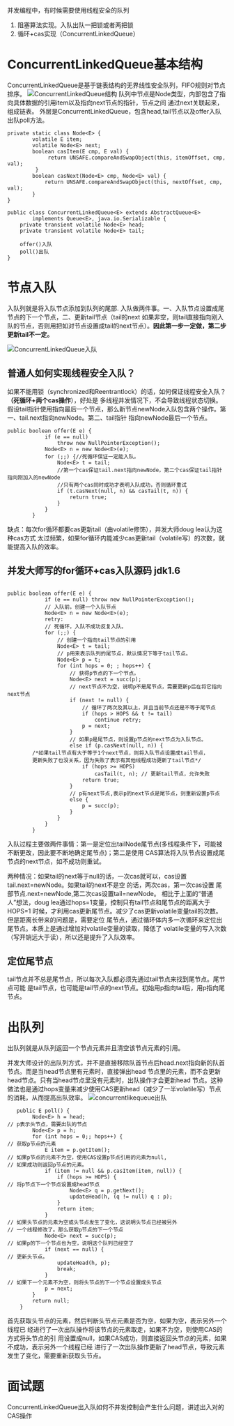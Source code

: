 并发编程中，有时候需要使用线程安全的队列
1. 阻塞算法实现。入队出队一把锁或者两把锁
2. 循环+cas实现（ConcurrentLinkedQueue）
# ConcurrentLinkedQueue基本结构
ConcurrentLinkedQueue是基于链表结构的无界线性安全队列，FIFO规则对节点排序。
![ConcurrentLinkedQueue结构](./imgs/第六章/ConcurrentLinkedQueue类图.jpg)
队列中节点是Node类型，内部包含了指向具体数据的引用item以及指向next节点的指针，节点之间
通过next关联起来，组成链表。 外层是ConcurrentLinkedQueue，包含head,tail节点以及offer入队
出队poll方法。
```
private static class Node<E> {
        volatile E item;
        volatile Node<E> next;
        boolean casItem(E cmp, E val) {
             return UNSAFE.compareAndSwapObject(this, itemOffset, cmp, val);
         }
        boolean casNext(Node<E> cmp, Node<E> val) {
            return UNSAFE.compareAndSwapObject(this, nextOffset, cmp, val);
        }
}
 
public class ConcurrentLinkedQueue<E> extends AbstractQueue<E>
        implements Queue<E>, java.io.Serializable {
    private transient volatile Node<E> head;
    private transient volatile Node<E> tail;
    
    offer()入队
    poll()出队
}

```

# 节点入队
入队列就是将入队节点添加到队列的尾部.
入队做两件事。一、入队节点设置成尾节点的下一个节点，二、更新tail节点（tail的next
如果非空，则tail直接指向刚入队的节点，否则用把如对节点设置成tail的next节点）。**因此第一步一定做，第二步更新tail不一定。**

![ConcurrentLinkedQueue入队](./imgs/第六章/ConcurrentLinkedQueue入队.jpg)

## 普通人如何实现线程安全入队？
如果不能用锁（synchronized和Reentrantlock）的话，如何保证线程安全入队？**（死循环+两个cas操作**），好处是
多线程并发情况下，不会导致线程状态切换。
假设tail指针使用指向最后一个节点，那么新节点newNode入队包含两个操作。第一、tail.next指向newNode。第二、tail指针
指向newNode最后一个节点。
```java_holder_method_tree
public boolean offer(E e) {
            if (e == null)
                throw new NullPointerException();
            Node<E> n = new Node<E>(e);
            for (;;) {//死循环保证一定能入队。
                Node<E> t = tail;
                //第一个cas保证tail.next指向newNode，第二个cas保证tail指针指向刚加入的newNode
                //只有两个cas同时成功才表明入队成功，否则循环重试
                if (t.casNext(null, n) && casTail(t, n)) {
                    return true;
                }
            }
        }
```
缺点：每次for循环都要cas更新tail（由volatile修饰），并发大师doug lea认为这种cas方式
太过频繁，如果for循环内能减少cas更新tail（volatile写）的次数，就能提高入队的效率。

## 并发大师写的for循环+cas入队源码 jdk1.6

```java_holder_method_tree

public boolean offer(E e) {
            if (e == null) throw new NullPointerException();
            // 入队前，创建一个入队节点
            Node<E> n = new Node<E>(e);
            retry:
            // 死循环，入队不成功反复入队。
            for (;;) {
                // 创建一个指向tail节点的引用
                Node<E> t = tail;
                // p用来表示队列的尾节点，默认情况下等于tail节点。
                Node<E> p = t;
                for (int hops = 0; ; hops++) {
                    // 获得p节点的下一个节点。
                    Node<E> next = succ(p);
                    // next节点不为空，说明p不是尾节点，需要更新p后在将它指向next节点
                    if (next != null) {
                        // 循环了两次及其以上，并且当前节点还是不等于尾节点
                        if (hops > HOPS && t != tail)
                            continue retry;
                        p = next;
                    }
                    // 如果p是尾节点，则设置p节点的next节点为入队节点。
                    else if (p.casNext(null, n)) {
        /*如果tail节点有大于等于1个next节点，则将入队节点设置成tail节点，
        更新失败了也没关系，因为失败了表示有其他线程成功更新了tail节点*/
                        if (hops >= HOPS)
                            casTail(t, n); // 更新tail节点，允许失败
                        return true;
                    }
                    // p有next节点,表示p的next节点是尾节点，则重新设置p节点
                    else {
                        p = succ(p);
                    }
                }
            }
        }
```
入队过程主要做两件事情：第一是定位出tailNode尾节点(多线程条件下，可能被不断更改，因此要不断地确定尾节点)；第二是使用
CAS算法将入队节点设置成尾节点的next节点，如不成功则重试。

两种情况：如果tail的next等于null的话，一次cas就可以，cas设置tail.next=newNode。如果tail的next不是空
的话，两次cas，第一次cas设置 尾部节点.next=newNode,第二次cas设置tail=newNode。
相比于上面的“普通人”想法，doug lea通过hops=1变量，控制只有tail节点和尾节点的距离大于HOPS=1
时候，才利用cas更新尾节点。减少了cas更新volatile变量tail的次数。但是距离长带来的问题是，需要定位
尾节点，通过循环体内多一次循环来定位出尾节点。本质上是通过增加对volatile变量的读取，降低了
volatile变量的写入次数（写开销远大于读），所以还是提升了入队效率。
## 定位尾节点
tail节点并不总是尾节点，所以每次入队都必须先通过tail节点来找到尾节点。尾节点可能
是tail节点，也可能是tail节点的next节点。初始用p指向tail后，用p指向尾节点。

# 出队列
出队列就是从队列返回一个节点元素并且清空该节点元素的引用。

并发大师设计的出队列方式，并不是直接移除队首节点后head.next指向新的队首节点。而是当head节点里有元素时，直接弹出head
节点里的元素，而不会更新head节点。只有当head节点里没有元素时，出队操作才会更新head
节点。这种做法也是通过hops变量来减少使用CAS更新head（减少了一半volatile写）节点的消耗，从而提高出队效率。
![concurrentlikequeue出队](./imgs/第六章/concurrentlikequeue出队.jpg)
```java_holder_method_tree
   public E poll() {
        Node<E> h = head;
// p表示头节点，需要出队的节点
        Node<E> p = h;
        for (int hops = 0;; hops++) {
// 获取p节点的元素
            E item = p.getItem();
// 如果p节点的元素不为空，使用CAS设置p节点引用的元素为null,
// 如果成功则返回p节点的元素。
            if (item != null && p.casItem(item, null)) {
                if (hops >= HOPS) {
// 将p节点下一个节点设置成head节点
                    Node<E> q = p.getNext();
                    updateHead(h, (q != null) q : p);
                }
                return item;
            }
// 如果头节点的元素为空或头节点发生了变化，这说明头节点已经被另外
// 一个线程修改了。那么获取p节点的下一个节点
            Node<E> next = succ(p);
// 如果p的下一个节点也为空，说明这个队列已经空了
            if (next == null) {
// 更新头节点。
                updateHead(h, p);
                break;
            }
// 如果下一个元素不为空，则将头节点的下一个节点设置成头节点
            p = next;
        }
        return null;
    }
```
首先获取头节点的元素，然后判断头节点元素是否为空，如果为空，表示另外一个线程已
经进行了一次出队操作将该节点的元素取走，如果不为空，则使用CAS的方式将头节点的引
用设置成null，如果CAS成功，则直接返回头节点的元素，如果不成功，表示另外一个线程已经
进行了一次出队操作更新了head节点，导致元素发生了变化，需要重新获取头节点。

# 面试题
ConcurrentLinkedQueue出入队如何不并发控制会产生什么问题，讲述出入对的CAS操作



